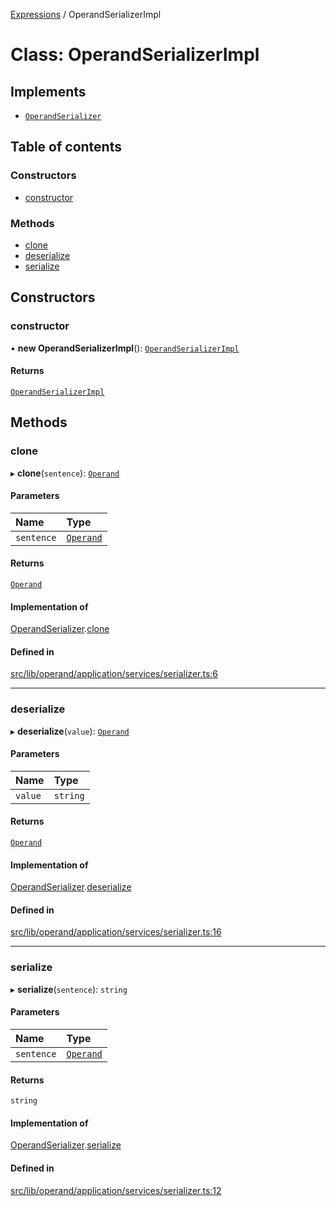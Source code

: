 [Expressions](../README.md) / OperandSerializerImpl

# Class: OperandSerializerImpl

## Implements

- [`OperandSerializer`](../interfaces/OperandSerializer.md)

## Table of contents

### Constructors

- [constructor](OperandSerializerImpl.md#constructor)

### Methods

- [clone](OperandSerializerImpl.md#clone)
- [deserialize](OperandSerializerImpl.md#deserialize)
- [serialize](OperandSerializerImpl.md#serialize)

## Constructors

### constructor

• **new OperandSerializerImpl**(): [`OperandSerializerImpl`](OperandSerializerImpl.md)

#### Returns

[`OperandSerializerImpl`](OperandSerializerImpl.md)

## Methods

### clone

▸ **clone**(`sentence`): [`Operand`](Operand.md)

#### Parameters

| Name | Type |
| :------ | :------ |
| `sentence` | [`Operand`](Operand.md) |

#### Returns

[`Operand`](Operand.md)

#### Implementation of

[OperandSerializer](../interfaces/OperandSerializer.md).[clone](../interfaces/OperandSerializer.md#clone)

#### Defined in

[src/lib/operand/application/services/serializer.ts:6](https://github.com/data7expressions/3xpr/blob/f4e2acb64a050b90425cc59870d6318b60f5c045/src/lib/operand/application/services/serializer.ts#L6)

___

### deserialize

▸ **deserialize**(`value`): [`Operand`](Operand.md)

#### Parameters

| Name | Type |
| :------ | :------ |
| `value` | `string` |

#### Returns

[`Operand`](Operand.md)

#### Implementation of

[OperandSerializer](../interfaces/OperandSerializer.md).[deserialize](../interfaces/OperandSerializer.md#deserialize)

#### Defined in

[src/lib/operand/application/services/serializer.ts:16](https://github.com/data7expressions/3xpr/blob/f4e2acb64a050b90425cc59870d6318b60f5c045/src/lib/operand/application/services/serializer.ts#L16)

___

### serialize

▸ **serialize**(`sentence`): `string`

#### Parameters

| Name | Type |
| :------ | :------ |
| `sentence` | [`Operand`](Operand.md) |

#### Returns

`string`

#### Implementation of

[OperandSerializer](../interfaces/OperandSerializer.md).[serialize](../interfaces/OperandSerializer.md#serialize)

#### Defined in

[src/lib/operand/application/services/serializer.ts:12](https://github.com/data7expressions/3xpr/blob/f4e2acb64a050b90425cc59870d6318b60f5c045/src/lib/operand/application/services/serializer.ts#L12)
